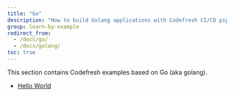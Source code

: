 ```yaml
---
title: "Go"
description: "How to build Golang applications with Codefresh CI/CD pipelines"
group: learn-by-example
redirect_from:
  - /docs/go/
  - /docs/golang/
toc: true
---
```

This section contains Codefresh examples based on Go (aka golang).
- [Hello World]({{site.baseurl}}/docs/learn-by-example/golang/golang-hello-world/)
